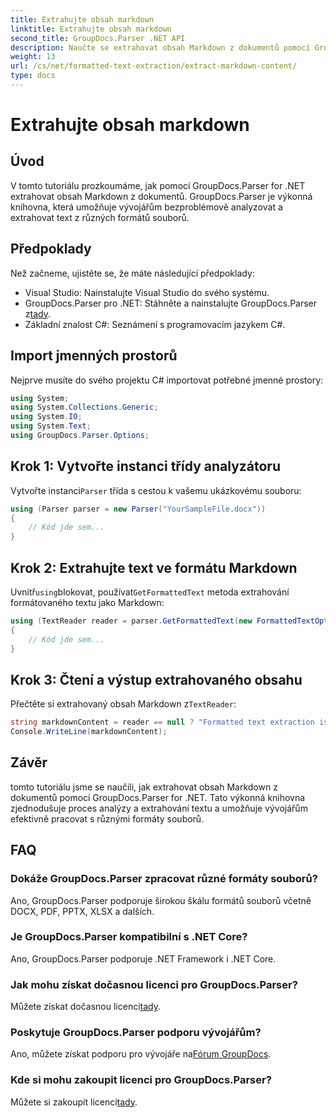 ```yaml
---
title: Extrahujte obsah markdown
linktitle: Extrahujte obsah markdown
second_title: GroupDocs.Parser .NET API
description: Naučte se extrahovat obsah Markdown z dokumentů pomocí GroupDocs.Parser for .NET. Tento tutoriál poskytuje podrobné pokyny pro bezproblémovou extrakci textu.
weight: 13
url: /cs/net/formatted-text-extraction/extract-markdown-content/
type: docs
---
```

# Extrahujte obsah markdown

## Úvod
V tomto tutoriálu prozkoumáme, jak pomocí GroupDocs.Parser for .NET extrahovat obsah Markdown z dokumentů. GroupDocs.Parser je výkonná knihovna, která umožňuje vývojářům bezproblémově analyzovat a extrahovat text z různých formátů souborů.
## Předpoklady
Než začneme, ujistěte se, že máte následující předpoklady:
- Visual Studio: Nainstalujte Visual Studio do svého systému.
-  GroupDocs.Parser pro .NET: Stáhněte a nainstalujte GroupDocs.Parser z[tady](https://releases.groupdocs.com/parser/net/).
- Základní znalost C#: Seznámení s programovacím jazykem C#.

## Import jmenných prostorů
Nejprve musíte do svého projektu C# importovat potřebné jmenné prostory:
```csharp
using System;
using System.Collections.Generic;
using System.IO;
using System.Text;
using GroupDocs.Parser.Options;
```
## Krok 1: Vytvořte instanci třídy analyzátoru
 Vytvořte instanci`Parser` třída s cestou k vašemu ukázkovému souboru:
```csharp
using (Parser parser = new Parser("YourSampleFile.docx"))
{
    // Kód jde sem...
}
```
## Krok 2: Extrahujte text ve formátu Markdown
 Uvnitř`using`blokovat, používat`GetFormattedText` metoda extrahování formátovaného textu jako Markdown:
```csharp
using (TextReader reader = parser.GetFormattedText(new FormattedTextOptions(FormattedTextMode.Markdown)))
{
    // Kód jde sem...
}
```
## Krok 3: Čtení a výstup extrahovaného obsahu
 Přečtěte si extrahovaný obsah Markdown z`TextReader`:
```csharp
string markdownContent = reader == null ? "Formatted text extraction isn't supported" : reader.ReadToEnd();
Console.WriteLine(markdownContent);
```

## Závěr
tomto tutoriálu jsme se naučili, jak extrahovat obsah Markdown z dokumentů pomocí GroupDocs.Parser for .NET. Tato výkonná knihovna zjednodušuje proces analýzy a extrahování textu a umožňuje vývojářům efektivně pracovat s různými formáty souborů.
## FAQ
### Dokáže GroupDocs.Parser zpracovat různé formáty souborů?
Ano, GroupDocs.Parser podporuje širokou škálu formátů souborů včetně DOCX, PDF, PPTX, XLSX a dalších.
### Je GroupDocs.Parser kompatibilní s .NET Core?
Ano, GroupDocs.Parser podporuje .NET Framework i .NET Core.
### Jak mohu získat dočasnou licenci pro GroupDocs.Parser?
 Můžete získat dočasnou licenci[tady](https://purchase.groupdocs.com/temporary-license/).
### Poskytuje GroupDocs.Parser podporu vývojářům?
 Ano, můžete získat podporu pro vývojáře na[Fórum GroupDocs](https://forum.groupdocs.com/c/parser/17).
### Kde si mohu zakoupit licenci pro GroupDocs.Parser?
 Můžete si zakoupit licenci[tady](https://purchase.groupdocs.com/buy).